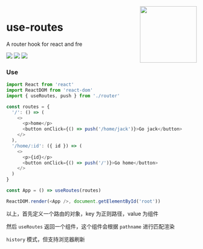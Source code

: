 <img align="right" height="150" src="https://ws1.sinaimg.cn/large/0065Zy9egy1g189q52z05j30dw0dwwgo.jpg" />

# use-routes

A router hook for react and fre

[![](https://img.shields.io/npm/v/use-routes.svg?style=flat)](https://npmjs.com/package/use-routes)
[![](https://img.shields.io/npm/dm/use-routes.svg?style=flat)](https://npmjs.com/package/use-routes)
[![](https://img.shields.io/bundlephobia/minzip/use-routes.svg?style=flat)](https://bundlephobia.com/result?p=use-routes)

### Use

```javascript
import React from 'react'
import ReactDOM from 'react-dom'
import { useRoutes, push } from './router'

const routes = {
  '/': () => (
    <>
      <p>home</p>
      <button onClick={() => push('/home/jack')}>Go jack</button>
    </>
  ),
  '/home/:id': ({ id }) => (
    <>
      <p>{id}</p>
      <button onClick={() => push('/')}>Go home</button>
    </>
  )
}

const App = () => useRoutes(routes)

ReactDOM.render(<App />, document.getElementById('root'))
```
以上，首先定义一个路由的对象，key 为正则路径，value 为组件

然后 `useRoutes` 返回一个组件，这个组件会根据 `pathname` 进行匹配渲染

`history` 模式，但支持浏览器刷新